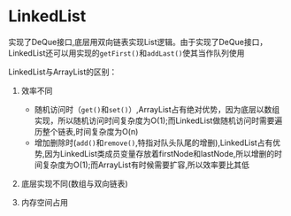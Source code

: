 # LinkedList

实现了DeQue接口,底层用双向链表实现List逻辑。由于实现了DeQue接口，LinkedList还可以用实现的`getFirst()`和`addLast()`使其当作队列使用

LinkedList与ArrayList的区别：

1. 效率不同

   * 随机访问时（`get()`和`set()`）,ArrayList占有绝对优势，因为底层以数组实现，所以随机访问时间复杂度为O(1);而LinkedList做随机访问时需要遍历整个链表,时间复杂度为O(n)
   * 增加删除时(`add()`和`remove()`,特指对队头队尾的增删),LinkedList占有优势,因为LinkedList类成员变量存放着firstNode和lastNode,所以增删的时间复杂度为O(1);而ArrayList有时候需要扩容,所以效率要比其低

2. 底层实现不同(数组与双向链表)

3. 内存空间占用

   